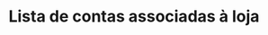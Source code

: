 ---
title: Lista de contas associadas à loja
api:
  file: TesteReadme.json
  operationId: get_v1-wallets
hidden: false
---